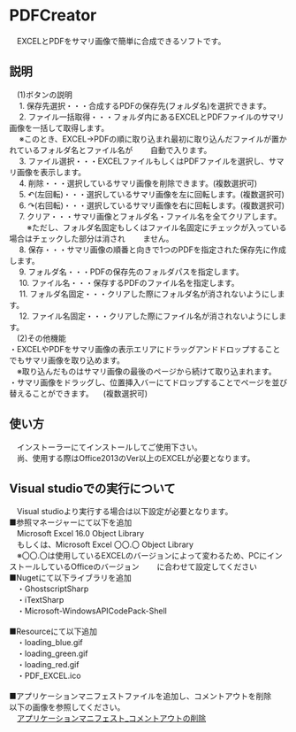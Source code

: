 # PDFCreator
　EXCELとPDFをサマリ画像で簡単に合成できるソフトです。

## 説明
　(1)ボタンの説明<br>
　  1. 保存先選択・・・合成するPDFの保存先(フォルダ名)を選択できます。<br>
　  2. ファイル一括取得・・・フォルダ内にあるEXCELとPDFファイルのサマリ画像を一括して取得します。<br>
　     ※このとき、EXCEL→PDFの順に取り込まれ最初に取り込んだファイルが置かれているフォルダ名とファイル名が
　　自動で入ります。<br>
　  3. ファイル選択・・・EXCELファイルもしくはPDFファイルを選択し、サマリ画像を表示します。<br>
　  4. 削除・・・選択しているサマリ画像を削除できます。(複数選択可)<br>
　  5. ↶(左回転)・・・選択しているサマリ画像を左に回転します。(複数選択可)<br>
　  6. ↷(右回転)・・・選択しているサマリ画像を右に回転します。(複数選択可)<br>
　  7. クリア・・・サマリ画像とフォルダ名・ファイル名を全てクリアします。<br>
　　   ※ただし、フォルダ名固定もしくはファイル名固定にチェックが入っている場合はチェックした部分は消され
　　ません。<br>
　  8. 保存・・・サマリ画像の順番と向きで1つのPDFを指定された保存先に作成します。<br>
　  9. フォルダ名・・・PDFの保存先のフォルダパスを指定します。<br>
　  10. ファイル名・・・保存するPDFのファイル名を指定します。<br>
　  11. フォルダ名固定・・・クリアした際にフォルダ名が消されないようにします。<br>
　  12. ファイル名固定・・・クリアした際にファイル名が消されないようにします。<br>
　(2)その他機能<br>
    ・EXCELやPDFをサマリ画像の表示エリアにドラッグアンドドロップすることでもサマリ画像を取り込めます。<br>
    　※取り込んだものはサマリ画像の最後のページから続けて取り込まれます。<br>
    ・サマリ画像をドラッグし、位置挿入バーにてドロップすることでページを並び替えることができます。
    　(複数選択可)<br>

## 使い方
　インストーラーにてインストールしてご使用下さい。<br>
　尚、使用する際はOffice2013のVer以上のEXCELが必要となります。

## Visual studioでの実行について
　Visual studioより実行する場合は以下設定が必要となります。<br>
■参照マネージャーにて以下を追加<br>
　Microsoft Excel 16.0 Object Library<br>
　もしくは、Microsoft Excel 〇〇.〇 Object Library<br>
　※〇〇.〇は使用しているEXCELのバージョンによって変わるため、PCにインストールしているOfficeのバージョン
　　に合わせて設定してください<br>
■Nugetにて以下ライブラリを追加<br>
　・GhostscriptSharp<br>
　・iTextSharp<br>
　・Microsoft-WindowsAPICodePack-Shell<br>
<br>
■Resourceにて以下追加<br>
　・loading_blue.gif<br>
　・loading_green.gif<br>
　・loading_red.gif<br>
　・PDF_EXCEL.ico<br>
<br>
■アプリケーションマニフェストファイルを追加し、コメントアウトを削除<br>
  以下の画像を参照してください。<br>
　[アプリケーションマニフェスト_コメントアウトの削除](img/アプリケーションマニフェスト_コメントアウト削除.PNG "100×100")

